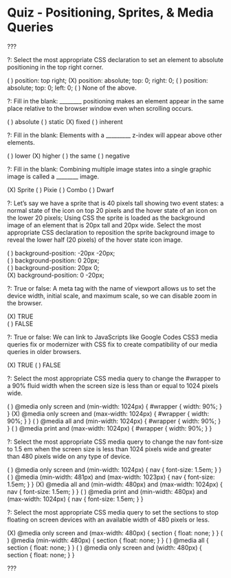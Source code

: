
# Quiz - Positioning, Sprites, & Media Queries

???

?: Select the most appropriate CSS declaration to set an element to absolute positioning in the top right corner.

( ) position: top right;
(X) position: absolute; top: 0; right: 0;
( ) position: absolute; top: 0; left: 0; 
( ) None of the above.

?: Fill in the blank: ________ positioning makes an element appear in the same place relative to the browser window even when scrolling occurs.

( ) absolute
( ) static
(X) fixed 
( ) inherent

?: Fill in the blank: Elements with a _________ z-index will appear above other elements.

( ) lower
(X) higher
( ) the same
( ) negative

?: Fill in the blank: Combining multiple image states into a single graphic image is called a ________ image. 

(X) Sprite
( ) Pixie 
( ) Combo
( ) Dwarf

?: Let’s say we have a sprite that is 40 pixels tall showing two event states: a normal state of the icon on top 20 pixels and the hover state of an icon on the lower 20 pixels; Using CSS the sprite is loaded as the background image of an element that is 20px tall and 20px wide. Select the most appropriate CSS declaration to reposition the sprite background image to reveal the lower half (20 pixels) of the hover state icon image.

( ) background-position: -20px -20px;  
( ) background-position: 0 20px;  
( ) background-position: 20px 0;  
(X) background-position: 0 -20px;

?: True or false: A meta tag with the name of viewport allows us to set the device width, initial scale, and maximum scale, so we can disable zoom in the browser.

(X) TRUE  
( ) FALSE

?: True or false: We can link to JavaScripts like Google Codes CSS3 media queries fix or modernizer with CSS fix to create compatibility of our media queries in older browsers.

(X) TRUE
( ) FALSE

?: Select the most appropriate CSS media query to change the #wrapper to a 90% fluid width when the screen size is less than or equal to 1024 pixels wide.  

( ) @media only screen and (min-width: 1024px) { #wrapper { width: 90%; } }
(X) @media only screen and (max-width: 1024px) { #wrapper { width: 90%; } }
( ) @media all and (min-width: 1024px) { #wrapper { width: 90%; } }
( ) @media print and (max-width: 1024px) { #wrapper { width: 90%; } }

?: Select the most appropriate CSS media query to change the nav font-size to 1.5 em when the screen size is less than 1024 pixels wide and greater than 480 pixels wide on any type of device.  

( ) @media only screen and (min-width: 1024px) { nav { font-size: 1.5em; } }
( ) @media (min-width: 481px) and (max-width: 1023px) { nav { font-size: 1.5em; } }
(X) @media all and (min-width: 480px) and (max-width: 1024px) { nav { font-size: 1.5em; } }
( ) @media print and (min-width: 480px) and (max-width: 1024px) { nav { font-size: 1.5em; } }

?: Select the most appropriate CSS media query to set the sections to stop floating on screen devices with an available width of 480 pixels or less.  

(X) @media only screen and (max-width: 480px) { section { float: none; } }
( ) @media (min-width: 480px) { section { float: none; } }
( ) @media all { section { float: none; } }
( ) @media only screen and (width: 480px) { section { float: none; } }

???
